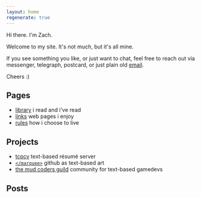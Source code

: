 ```yaml
---
layout: home
regenerate: true
---
```


Hi there. I'm Zach.

Welcome to my site. It's not much, but it's all mine.

If you see something you like, or just want to chat, feel free to reach out via messenger, telegraph, postcard, or just plain old [email](mailto:zach@flower.codes).

Cheers :)

## Pages

* [library](/library.html) i read and i've read
* [links](/links.html) web pages i enjoy
* [rules](/rules.html) how i choose to live

## Projects

* [tcpcv](/projects/tcpcv.html) text-based résumé server
* [`</marquee>`](/projects/marquee.html) github as text-based art
* [the mud coders guild](http://mudcoders.com) community for text-based gamedevs

## Posts